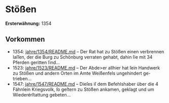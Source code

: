 # Stößen

**Ersterwähnung:** 1354

## Vorkommen
- 1354: [jahre/1354/README.md](../jahre/1354/README.md) – Der Rat hat zu Stößen einen verbrennen laſſen, der
die Burg zu Schönburg verraten gehabt, dahin ſie mit
34 Pferden geritten ſind...
- 1523: [jahre/1523/README.md](../jahre/1523/README.md) – Der Abde>er allhier hat ſein Handwerk zu Stößen
und andern Orten im Amte Weißenfels ungehindert ge-
trieben...
- 1547: [jahre/1547/README.md](../jahre/1547/README.md) – Dieſes iſ dem Befehlshaber über die 4 Fähnlein
Kriegsvolk, ſo geſtern zu Stößen ankamen, geklagt und
um Wiederérſtattung gebeten...
